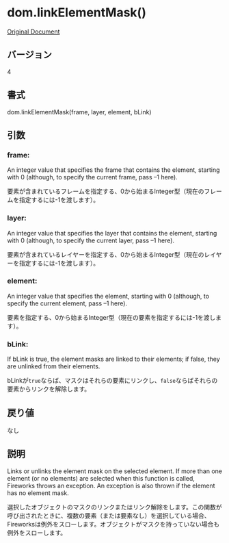 # dom.linkElementMask()

[Original Document](http://help.adobe.com/en_US/fireworks/cs/extend/WS5b3ccc516d4fbf351e63e3d1183c94856c-7cee.html)

## バージョン

4

## 書式

dom.linkElementMask(frame, layer, element, bLink)

## 引数

### frame:

An integer value that specifies the frame that contains the element, starting with 0 (although, to specify the current frame, pass –1 here).

要素が含まれているフレームを指定する、0から始まるInteger型（現在のフレームを指定するには-1を渡します）。

### layer:

An integer value that specifies the layer that contains the element, starting with 0 (although, to specify the current layer, pass –1 here).

要素が含まれているレイヤーを指定する、0から始まるInteger型（現在のレイヤーを指定するには-1を渡します）。

### element:

An integer value that specifies the element, starting with 0 (although, to specify the current element, pass –1 here).

要素を指定する、0から始まるInteger型（現在の要素を指定するには-1を渡します）。

### bLink:

If bLink is true, the element masks are linked to their elements; if false, they are unlinked from their elements.

bLinkが```true```ならば、マスクはそれらの要素にリンクし、```false```ならばそれらの要素からリンクを解除します。

## 戻り値

なし

## 説明

Links or unlinks the element mask on the selected element. If more than one element (or no elements) are selected when this function is called, Fireworks throws an exception. An exception is also thrown if the element has no element mask.

選択したオブジェクトのマスクのリンクまたはリンク解除をします。この関数が呼び出されたときに、複数の要素（または要素なし）を選択している場合、Fireworksは例外をスローします。オブジェクトがマスクを持っていない場合も例外をスローします。